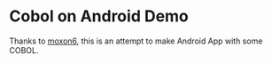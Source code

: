 # Cobol on Android Demo
Thanks to [moxon6](https://github.com/moxon6/cobol-js-emscripten), this is an attempt to make Android App with some COBOL.
